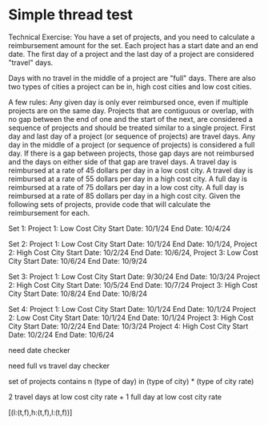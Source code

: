 # Simple thread test

Technical Exercise:
You have a set of projects, and you need to calculate a reimbursement amount for the set. Each project has a start date and an end date. The first day of a project and the last day of a project are considered "travel" days. 

Days with no travel in the middle of a project are "full" days. There are also two types of cities a project can be in, high cost cities and low cost cities.

A few rules:
Any given day is only ever reimbursed once, even if multiple projects are on the same day.
Projects that are contiguous or overlap, with no gap between the end of one and the start of the next, are considered a sequence of projects and should be treated similar to a single project.
First day and last day of a project (or sequence of projects) are travel days.
Any day in the middle of a project (or sequence of projects) is considered a full day.
If there is a gap between projects, those gap days are not reimbursed and the days on either side of that gap are travel days.
A travel day is reimbursed at a rate of 45 dollars per day in a low cost city.
A travel day is reimbursed at a rate of 55 dollars per day in a high cost city.
A full day is reimbursed at a rate of 75 dollars per day in a low cost city.
A full day is reimbursed at a rate of 85 dollars per day in a high cost city.
Given the following sets of projects, provide code that will calculate the reimbursement for each.

Set 1:
  Project 1: Low Cost City Start Date: 10/1/24 End Date: 10/4/24

Set 2:
  Project 1: Low Cost City Start Date: 10/1/24 End Date: 10/1/24,
  Project 2: High Cost City Start Date: 10/2/24 End Date: 10/6/24,
  Project 3: Low Cost City Start Date: 10/6/24 End Date: 10/9/24

Set 3:
  Project 1: Low Cost City Start Date: 9/30/24 End Date: 10/3/24
  Project 2: High Cost City Start Date: 10/5/24 End Date: 10/7/24
  Project 3: High Cost City Start Date: 10/8/24 End Date: 10/8/24

Set 4:
  Project 1: Low Cost City Start Date: 10/1/24 End Date: 10/1/24
  Project 2: Low Cost City Start Date: 10/1/24 End Date: 10/1/24
  Project 3: High Cost City Start Date: 10/2/24 End Date: 10/3/24
  Project 4: High Cost City Start Date: 10/2/24 End Date: 10/6/24



need date checker

need full vs travel day checker

set of projects contains n (type of day) in (type of city) * (type of city rate)

2 travel days at low cost city rate + 1 full day at low cost city rate

[(l:(t,f),h:(t,f),l:(t,f))]

